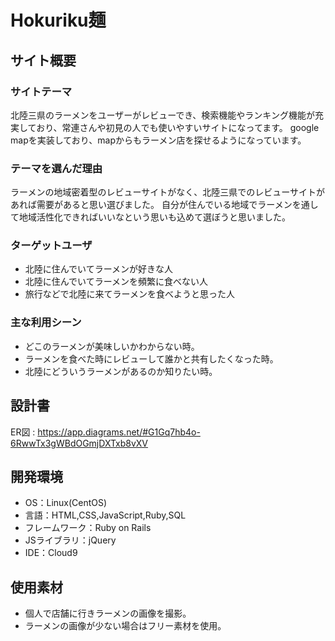 # Hokuriku麺

## サイト概要

### サイトテーマ
北陸三県のラーメンをユーザーがレビューでき、検索機能やランキング機能が充実しており、常連さんや初見の人でも使いやすいサイトになってます。
google mapを実装しており、mapからもラーメン店を探せるようになっています。

### テーマを選んだ理由
ラーメンの地域密着型のレビューサイトがなく、北陸三県でのレビューサイトがあれば需要があると思い選びました。
自分が住んでいる地域でラーメンを通して地域活性化できればいいなという思いも込めて選ぼうと思いました。


### ターゲットユーザ
- 北陸に住んでいてラーメンが好きな人
- 北陸に住んでいてラーメンを頻繁に食べない人
- 旅行などで北陸に来てラーメンを食べようと思った人

### 主な利用シーン
- どこのラーメンが美味しいかわからない時。
- ラーメンを食べた時にレビューして誰かと共有したくなった時。
- 北陸にどういうラーメンがあるのか知りたい時。

## 設計書
ER図 : https://app.diagrams.net/#G1Gq7hb4o-6RwwTx3gWBdOGmjDXTxb8vXV

## 開発環境
- OS：Linux(CentOS)
- 言語：HTML,CSS,JavaScript,Ruby,SQL
- フレームワーク：Ruby on Rails
- JSライブラリ：jQuery
- IDE：Cloud9

## 使用素材
- 個人で店舗に行きラーメンの画像を撮影。
- ラーメンの画像が少ない場合はフリー素材を使用。